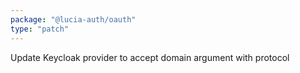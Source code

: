 ```yaml
---
package: "@lucia-auth/oauth"
type: "patch"
---
```


Update Keycloak provider to accept domain argument with protocol
